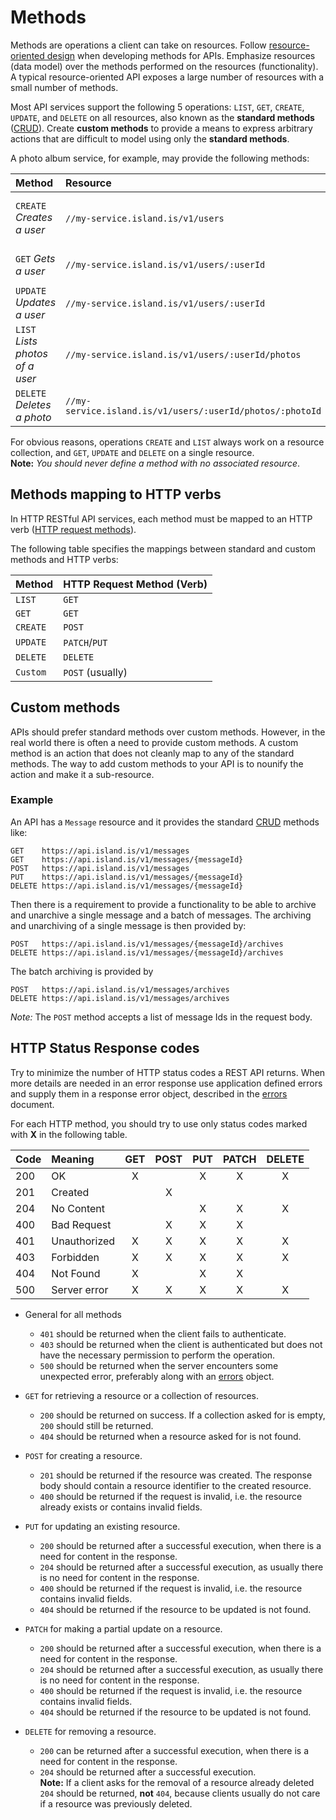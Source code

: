 # Methods

Methods are operations a client can take on resources. Follow
[resource-oriented design] when developing methods for APIs. Emphasize
resources (data model) over the methods performed on the resources
(functionality). A typical resource-oriented API exposes a large number of
resources with a small number of methods.

Most API services support the following 5 operations: `LIST`, `GET`,
`CREATE`, `UPDATE`, and `DELETE` on all resources, also known as the
**standard methods** ([CRUD]). Create **custom methods** to provide
a means to express arbitrary actions that are difficult to model
using only the **standard methods**.

A photo album service, for example, may provide the following methods:

| Method                          | Resource                                                  |                                    |
| :------------------------------ | :-------------------------------------------------------- | :--------------------------------- |
| `CREATE` _Creates a user_       | `//my-service.island.is/v1/users`                         | a collection of `User` resources   |
| `GET` _Gets a user_             | `//my-service.island.is/v1/users/:userId`                 | a single `User` resource           |
| `UPDATE` _Updates a user_       | `//my-service.island.is/v1/users/:userId`                 | a single `User` resource           |
| `LIST` _Lists photos of a user_ | `//my-service.island.is/v1/users/:userId/photos`          | a collection of `Photos` resources |
| `DELETE` _Deletes a photo_      | `//my-service.island.is/v1/users/:userId/photos/:photoId` | a single `Photo` resource          |

For obvious reasons, operations `CREATE` and `LIST` always work on a resource
collection, and `GET`, `UPDATE` and `DELETE` on a single resource.  
**Note:** _You should never define a method with no associated resource_.

## Methods mapping to HTTP verbs

In HTTP RESTful API services, each method must be mapped to an HTTP verb
([HTTP request methods](https://developer.mozilla.org/en-US/docs/Web/HTTP/Methods)).

The following table specifies the mappings between standard and custom methods
and HTTP verbs:

| Method   | HTTP Request Method (Verb) |
| :------- | :------------------------- |
| `LIST`   | `GET`                      |
| `GET`    | `GET`                      |
| `CREATE` | `POST`                     |
| `UPDATE` | `PATCH`/`PUT`              |
| `DELETE` | `DELETE`                   |
| `Custom` | `POST` (usually)           |

## Custom methods

APIs should prefer standard methods over custom methods. However, in the real world
there is often a need to provide custom methods. A custom method is an action
that does not cleanly map to any of the standard methods. The way to add custom
methods to your API is to nounify the action and make it a sub-resource.

### Example

An API has a `Message` resource and it provides the standard [CRUD] methods like:

```
GET    https://api.island.is/v1/messages
GET    https://api.island.is/v1/messages/{messageId}
POST   https://api.island.is/v1/messages
PUT    https://api.island.is/v1/messages/{messageId}
DELETE https://api.island.is/v1/messages/{messageId}
```

Then there is a requirement to provide a functionality to be able to archive and
unarchive a single message and a batch of messages. The archiving and unarchiving
of a single message is then provided by:

```
POST   https://api.island.is/v1/messages/{messageId}/archives
DELETE https://api.island.is/v1/messages/{messageId}/archives
```

The batch archiving is provided by

```
POST   https://api.island.is/v1/messages/archives
DELETE https://api.island.is/v1/messages/archives
```

_Note:_ The `POST` method accepts a list of message Ids in the request body.

## HTTP Status Response codes

Try to minimize the number of HTTP status codes a REST API returns. When
more details are needed in an error response use application defined errors
and supply them in a response error object, described in the [errors] document.

For each HTTP method, you should try to use only status
codes marked with **X** in the following table.

| Code | Meaning      | GET | POST | PUT | PATCH | DELETE |
| :--- | :----------- | :-: | :--: | :-: | :---: | :----: |
| 200  | OK           |  X  |      |  X  |   X   |   X    |
| 201  | Created      |     |  X   |     |       |        |
| 204  | No Content   |     |      |  X  |   X   |   X    |
| 400  | Bad Request  |     |  X   |  X  |   X   |        |
| 401  | Unauthorized |  X  |  X   |  X  |   X   |   X    |
| 403  | Forbidden    |  X  |  X   |  X  |   X   |   X    |
| 404  | Not Found    |  X  |      |  X  |   X   |        |
| 500  | Server error |  X  |  X   |  X  |   X   |   X    |

- General for all methods

  - `401` should be returned when the client fails to authenticate.
  - `403` should be returned when the client is authenticated but does not have
  the necessary permission to perform the operation.
  - `500` should be returned when the server encounters some unexpected error,
  preferably along with an [errors] object.

- `GET` for retrieving a resource or a collection of resources.

  - `200` should be returned on success.
    If a collection asked for is empty, `200` should still be returned.
  - `404` should be returned when a resource asked for is not found.

- `POST` for creating a resource.

  - `201` should be returned if the resource was created. The response
    body should contain a resource identifier to the created resource.
  - `400` should be returned if the request is invalid, i.e. the resource
    already exists or contains invalid fields.

- `PUT` for updating an existing resource.

  - `200` should be returned after a successful execution,
    when there is a need for content in the response.
  - `204` should be returned after a successful execution,
    as usually there is no need for content in the response.
  - `400` should be returned if the request is invalid,
    i.e. the resource contains invalid fields.
  - `404` should be returned if the resource to be updated is not found.

- `PATCH` for making a partial update on a resource.

  - `200` should be returned after a successful execution,
    when there is a need for content in the response.
  - `204` should be returned after a successful execution,
    as usually there is no need for content in the response.
  - `400` should be returned if the request is invalid,
    i.e. the resource contains invalid fields.
  - `404` should be returned if the resource to be updated is not found.

- `DELETE` for removing a resource.
  - `200` can be returned after a successful execution,
    when there is a need for content in the response.
  - `204` should be returned after a successful execution.  
    **Note:** If a client asks for the removal of a resource already deleted
    `204` should be returned, **not** `404`, because clients usually do not care
    if a resource was previously deleted.

[resource-oriented design]: ./resource-oriented-design.md
[errors]: ./errors.md#rest
[crud]: https://en.wikipedia.org/wiki/Create,_read,_update_and_delete
